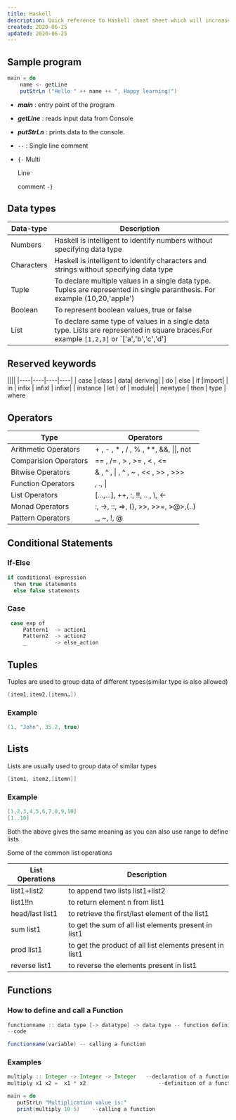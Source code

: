 ```yaml
---
title: Haskell
description: Quick reference to Haskell cheat sheet which will increase your productivity as it contains useful syntax and is very handy while coding. 
created: 2020-06-25
updated: 2020-06-25
---
```


## Sample program

```java
main = do  
    name <- getLine  
    putStrLn ("Hello " ++ name ++ ", Happy learning!")
```
* ***main*** : entry point of the program
* ***getLine*** : reads input data from Console
* ***putStrLn*** : prints data to the console.
* `--` : Single line comment
* `{-` Multi

    Line

    comment `-}`

## Data types

| Data-type | Description |
|----|----|
|Numbers| Haskell is intelligent to identify numbers without specifying data type|
|Characters| Haskell is intelligent to identify characters and strings without specifying data type|
|Tuple|To declare multiple values in a single data type. Tuples are represented in single paranthesis. For example (10,20,'apple')|
|Boolean|To represent boolean values, true or false|
|List|To declare same type of values in a single data type. Lists are represented in square braces.For example `[1,2,3]` or `['a','b','c','d']|

## Reserved keywords

||||
|----|----|----|----|
| case | class | data| deriving| 
| do | else | if |import|
| in | infix | infixl | infixr|
| instance | let | of | module|
| newtype | then | type | where

## Operators

|Type|Operators|
|----|----|
| Arithmetic Operators| + , - , * , / , % , **, &&, \|\|, not |
| Comparision Operators| == , /= , > , >= , < , <= |
| Bitwise Operators| & , ^ , \| , ^ , ~ , << , >> , >>>|
| Function Operators| \, ., \||
| List Operators | \[...,...\], ++, :, !!, .. , \\, <-|
| Monad Operators| :, ->, ::, =>, (), >>, >>=, >@>,(..)|
| Pattern Operators | _, ~, !, @|

## Conditional Statements

###  If-Else 

```java
if conditional-expression
  then true statements 
  else false statements
```
### Case
```java
 case exp of
     Pattern1  -> action1
     Pattern2  -> action2
     _         -> else_action
```

## Tuples

Tuples are used to group data of different types(similar type is also allowed)

```java
(item1,item2,[itemn…])
```
### Example
```java
(1, "John", 35.2, true)
```
## Lists

Lists are usually used to group data of similar types
```java
[item1, item2,[itemn]]
```
### Example

```java
[1,2,3,4,5,6,7,8,9,10]
[1..10]
```
Both the above gives the same meaning as you can also use range to define lists

Some of the common list operations

|List Operations| Description|
|----|----|
|list1+list2| to append two lists list1+list2|
| list1!!n | to return element n from list1|
| head/last list1| to retrieve the first/last element of the list1|
| sum list1| to get the sum of all list elements present in list1|
| prod list1| to get the product of all list elements  present in list1|
| reverse list1 | to reverse the elements present in list1|

## Functions

### How to define and call a Function

```java
functionname :: data type [-> datatype] -> data type -- function definition 
--code

functionname(variable) -- calling a function
```
### Examples
```java
multiply :: Integer -> Integer -> Integer   --declaration of a function 
multiply x1 x2 =  x1 * x2                       --definition of a function

main = do 
   putStrLn "Multiplication value is:"  
   print(multiply 10 5)    --calling a function
```